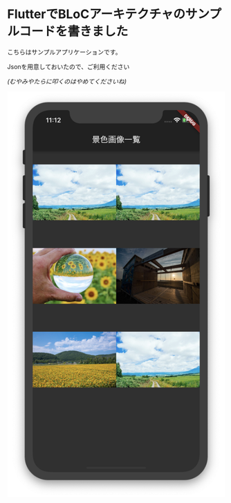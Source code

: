 # FlutterでBLoCアーキテクチャのサンプルコードを書きました

こちらはサンプルアプリケーションです。

Jsonを用意しておいたので、ご利用ください

*(むやみやたらに叩くのはやめてくださいね)*

![image](./assets/image.png)